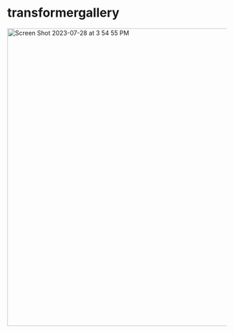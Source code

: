 # transformergallery

<img width="685" alt="Screen Shot 2023-07-28 at 3 54 55 PM" src="https://github.com/ArjunSohur/transformergallery/assets/105809809/aff9df2c-bb39-4dbf-9e4b-71d975d05c1e">
